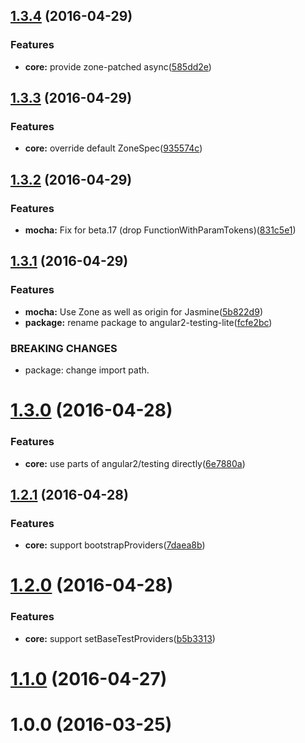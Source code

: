 <a name="1.3.4"></a>
## [1.3.4](https://github.com/laco0416/angular2-testing-lite/compare/v1.3.3...v1.3.4) (2016-04-29)


### Features

* **core:** provide zone-patched async([585dd2e](https://github.com/laco0416/angular2-testing-lite/commit/585dd2e))



<a name="1.3.3"></a>
## [1.3.3](https://github.com/laco0416/angular2-testing-lite/compare/v1.3.2...v1.3.3) (2016-04-29)


### Features

* **core:** override default ZoneSpec([935574c](https://github.com/laco0416/angular2-testing-lite/commit/935574c))



<a name="1.3.2"></a>
## [1.3.2](https://github.com/laco0416/angular2-testing-lite/compare/v1.3.1...v1.3.2) (2016-04-29)


### Features

* **mocha:** Fix for beta.17 (drop FunctionWithParamTokens)([831c5e1](https://github.com/laco0416/angular2-testing-lite/commit/831c5e1))



<a name="1.3.1"></a>
## [1.3.1](https://github.com/laco0416/angular2-testing-lite/compare/v1.3.0...v1.3.1) (2016-04-29)


### Features

* **mocha:** Use Zone as well as origin for Jasmine([5b822d9](https://github.com/laco0416/angular2-testing-lite/commit/5b822d9))
* **package:** rename package to angular2-testing-lite([fcfe2bc](https://github.com/laco0416/angular2-testing-lite/commit/fcfe2bc))


### BREAKING CHANGES

* package: change import path.



<a name="1.3.0"></a>
# [1.3.0](https://github.com/laco0416/angular2-testing-lite/compare/v1.2.1...v1.3.0) (2016-04-28)


### Features

* **core:** use parts of angular2/testing directly([6e7880a](https://github.com/laco0416/angular2-testing-lite/commit/6e7880a))



<a name="1.2.1"></a>
## [1.2.1](https://github.com/laco0416/angular2-testing-lite/compare/v1.2.0...v1.2.1) (2016-04-28)


### Features

* **core:** support bootstrapProviders([7daea8b](https://github.com/laco0416/angular2-testing-lite/commit/7daea8b))



<a name="1.2.0"></a>
# [1.2.0](https://github.com/laco0416/angular2-testing-lite/compare/v1.1.0...v1.2.0) (2016-04-28)


### Features

* **core:** support setBaseTestProviders([b5b3313](https://github.com/laco0416/angular2-testing-lite/commit/b5b3313))



<a name="1.1.0"></a>
# [1.1.0](https://github.com/laco0416/angular2-testing-lite/compare/v1.0.0...v1.1.0) (2016-04-27)



<a name="1.0.0"></a>
# 1.0.0 (2016-03-25)



